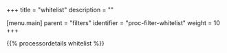 +++
title = "whitelist"
description = ""

[menu.main]
parent = "filters"
identifier = "proc-filter-whitelist"
weight = 10
+++

{{% processordetails whitelist %}}